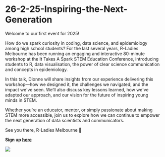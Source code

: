 # 26-2-25-Inspiring-the-Next-Generation

Welcome to our first event for 2025!

How do we spark curiosity in coding, data science, and epidemiology among high school students? For the last several years, R-Ladies Melbourne has been running an engaging and interactive 80-minute workshop at the It Takes A Spark STEM Education Conference, introducing students to R, data visualisation, the power of clear science communication and concepts in epidemiology.

In this talk, Dionne will share insights from our experience delivering this workshop—how we designed it, the challenges we navigated, and the impact we've seen. We’ll also discuss key lessons learned, how we've adapted our approach, and our vision for the future of inspiring young minds in STEM.

Whether you’re an educator, mentor, or simply passionate about making STEM more accessible, join us to explore how we can continue to empower the next generation of data scientists and communicators.

See you there,
R-Ladies Melbourne 💜

**Sign up [here](https://www.meetup.com/en-AU/rladies-melbourne/events/306093929/)**

![](https://secure.meetupstatic.com/photos/event/1/0/c/d/600_526204301.webp?w=750)
